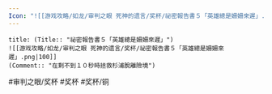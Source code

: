 ```yaml
---
Icon: "![[游戏攻略/如龙/审判之眼 死神的遗言/奖杯/祕密報告書５「英雄總是姍姍來遲」.png|30]]"
---
```

```ad-common-bronze-trophy
title: (Title:: "祕密報告書５「英雄總是姍姍來遲」")
![[游戏攻略/如龙/审判之眼 死神的遗言/奖杯/祕密報告書５「英雄總是姍姍來遲」.png|100]]
(Comment:: "在剩不到１０秒時拯救杉浦脫離險境")
```

#审判之眼/奖杯 #奖杯 #奖杯/铜
